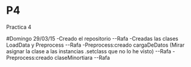 # P4
Practica 4

#Domingo 29/03/15
-Creado el repositorio --Rafa
-Creadas las clases LoadData y Preprocess --Rafa
-Preprocess:creado cargaDeDatos (Mirar asignar la clase a las instancias .setclass que no lo he visto) --Rafa
-Preprocess:creado claseMinortiara --Rafa


